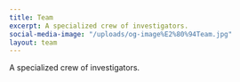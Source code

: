 ```yaml
---
title: Team
excerpt: A specialized crew of investigators.
social-media-image: "/uploads/og-image%E2%80%94Team.jpg"
layout: team
---
```


A specialized crew of investigators.